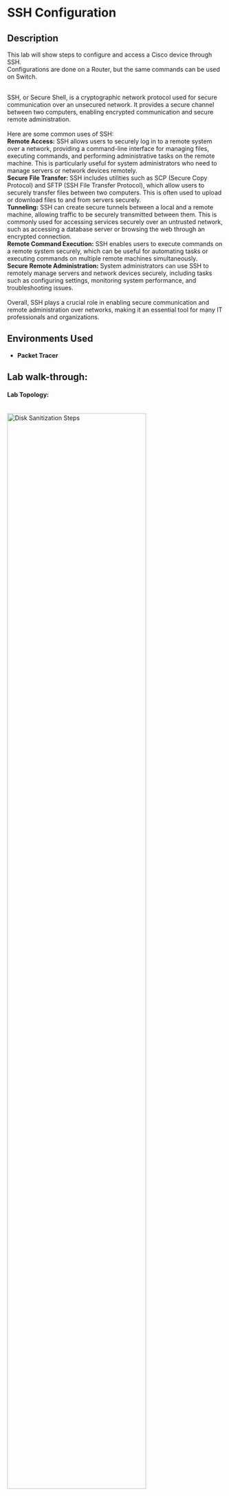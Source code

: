 <h1>SSH Configuration</h1>

<h2>Description</h2>
This lab will show steps to configure and access a Cisco device through SSH.<br/>
Configurations are done on a Router, but the same commands can be used on Switch.
<br/><br/>

SSH, or Secure Shell, is a cryptographic network protocol used for secure communication over an unsecured network. It provides a secure channel between two computers, enabling encrypted communication and secure remote administration.
<br/><br/>
Here are some common uses of SSH:
<br/>
<b>Remote Access:</b> SSH allows users to securely log in to a remote system over a network, providing a command-line interface for managing files, executing commands, and performing administrative tasks on the remote machine. This is particularly useful for system administrators who need to manage servers or network devices remotely.
<br/>
<b>Secure File Transfer:</b> SSH includes utilities such as SCP (Secure Copy Protocol) and SFTP (SSH File Transfer Protocol), which allow users to securely transfer files between two computers. This is often used to upload or download files to and from servers securely.
<br/>
<b>Tunneling:</b> SSH can create secure tunnels between a local and a remote machine, allowing traffic to be securely transmitted between them. This is commonly used for accessing services securely over an untrusted network, such as accessing a database server or browsing the web through an encrypted connection.
<br/>
<b>Remote Command Execution:</b> SSH enables users to execute commands on a remote system securely, which can be useful for automating tasks or executing commands on multiple remote machines simultaneously.
<br/>
<b>Secure Remote Administration:</b> System administrators can use SSH to remotely manage servers and network devices securely, including tasks such as configuring settings, monitoring system performance, and troubleshooting issues.
<br/><br/>
Overall, SSH plays a crucial role in enabling secure communication and remote administration over networks, making it an essential tool for many IT professionals and organizations.

<h2>Environments Used </h2>

- <b>Packet Tracer</b>

<h2>Lab walk-through:</h2>

<p align="center">
<h4>Lab Topology:</h4>
  <br/>
<img src="https://i.imgur.com/0W6pxas.png" height="80%" width="80%" alt="Disk Sanitization Steps"/>
<br />

<h4> Configure Usernames and Passwords:</h4> 
<img src="https://i.imgur.com/cUM7Lvo.png" height="80%" width="80%" alt="Disk Sanitization Steps"/><br/>
<br />

<h4> Configure Access through VTY lines:</h4> 
<img src="https://i.imgur.com/2kUZ2ca.png" height="80%" width="80%" alt="Disk Sanitization Steps"/><br/>
<br />

<h4> Configure SSH:</h4> 
<img src="https://i.imgur.com/MKzTkJ7.png" height="80%" width="80%" alt="Disk Sanitization Steps"/><br/>
<br />

<h4> Access the device using SSH:</h4> 
<img src="https://i.imgur.com/2jW1Tcf.png" height="80%" width="80%" alt="Disk Sanitization Steps"/><br/>
<img src="https://i.imgur.com/5357Bli.png" height="80%" width="80%" alt="Disk Sanitization Steps"/>
<br />

